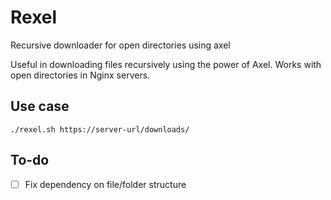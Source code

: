# Rexel
Recursive downloader for open directories using axel

Useful in downloading files recursively using the power of Axel. 
Works with open directories in Nginx servers. 

## Use case

```
./rexel.sh https://server-url/downloads/
```

## To-do
- [ ] Fix dependency on file/folder structure
